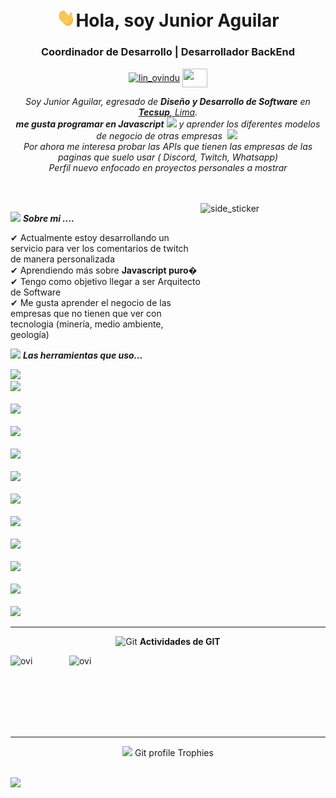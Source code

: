 
<h1 align="center"><img src="https://raw.githubusercontent.com/ABSphreak/ABSphreak/master/gifs/Hi.gif" width="30px">Hola, soy Junior Aguilar </h1>
<h3 align="center"> Coordinador de Desarrollo | Desarrollador BackEnd </h3>
<p align="center">
<a href="https://www.linkedin.com/in/cafu-junior-aguilar-baldeon/" target="blank"><img align="center" src="https://image.flaticon.com/icons/png/128/174/174857.png" alt="lin_ovindu" height="30" width="40" /></a>  
<a href = "mailto: junior968711@gmail.com"><img align="center" src="https://seeklogo.com/images/G/gmail-new-2020-logo-32DBE11BB4-seeklogo.com.png" height="30" width="40" /></a>
</p>
</p>



<p align="center">
  <em>
    Soy Junior Aguilar, egresado de <b>Diseño y Desarrollo de Software</b> en <a href="https://uom.lk/"> <b>Tecsup</b>, Lima</a>. <br>
    <b>me gusta programar en Javascript</b> <img src="https://github.com/TheDudeThatCode/TheDudeThatCode/blob/master/Assets/Developer.gif" width="30px"> y aprender los diferentes modelos de negocio de otras empresas <b></b>&nbsp;<img src="https://github.com/TheDudeThatCode/TheDudeThatCode/blob/master/Assets/Designer.gif" width="36px">&nbsp
    <br>Por ahora me interesa probar las APIs que tienen las empresas de las paginas que suelo usar ( Discord, Twitch, Whatsapp)
    <br>Perfil nuevo enfocado en proyectos personales a mostrar
  </em> 
  <br>
 </p>
<br><br>
<img align="right" width=200px height=200px alt="side_sticker" src="https://media.giphy.com/media/TEnXkcsHrP4YedChhA/giphy.gif" />

<img src="https://media.giphy.com/media/iY8CRBdQXODJSCERIr/giphy.gif" width="30px">&nbsp;***Sobre mi ....***

✔ Actualmente estoy desarrollando un servicio para ver los comentarios de twitch de manera personalizada<br>
✔ Aprendiendo más sobre **Javascript puro**�<br>
✔ Tengo como objetivo llegar a ser Arquitecto de Software<br>
✔ Me gusta aprender el negocio de las empresas que no tienen que ver con tecnologia (minería, medio ambiente, geología)


<img src="https://media.giphy.com/media/iY8CRBdQXODJSCERIr/giphy.gif" width="30px">&nbsp;***Las herramientas que uso...***
<p align="left">

  <code><img height="50" src="https://www.vectorlogo.zone/logos/git-scm/git-scm-ar21.svg"></code>
  <code> <img height="50" src="https://www.vectorlogo.zone/logos/w3_html5/w3_html5-ar21.svg"> </code>
  <code> <img height="50" src="https://www.vectorlogo.zone/logos/mysql/mysql-ar21.svg"> </code>
  <code> <img height="40" src="https://assets.hostinger.com/images/logo-homepage2020-f9c79137d7.svg"> </code>
  <code> <img height="50" src="https://www.vectorlogo.zone/logos/reactjs/reactjs-ar21.svg"> </code>
  <code> <img height="40" src="https://nodejs.dev/static/nodejs-logo-dark-mode-cae7d855b7f67a5781e08b1e43fc8eff.svg"> </code>
  <code> <img height="50" src="https://www.vectorlogo.zone/logos/javascript/javascript-ar21.svg"> </code>
  <code> <img height="50" src="https://i.cloudup.com/zfY6lL7eFa-3000x3000.png"> </code>
  <code> <img height="50" src="https://f.hubspotusercontent30.net/hubfs/4022333/rest-api-logo.svg"> </code>
  <code> <img height="50" src="https://www.vectorlogo.zone/logos/sequelizejs/sequelizejs-ar21.svg"> </code>
  <code> <img height="50" src="https://www.vectorlogo.zone/logos/mongodb/mongodb-ar21.svg"> </code>
  <code> <img height="50" src="https://www.abd.es/wp-content/uploads/2018/11/sql-server-logo.png"> </code>
  
  
  <hr>
  <p align="center">
 <img src="https://media.giphy.com/media/W5eoZHPpUx9sapR0eu/giphy.gif" width="30px" alt="Git"/>&nbsp;<b>Actividades de GIT</b></p>

<p><img align="left" src="https://github-readme-stats.vercel.app/api/top-langs?username=Spacebearjs&show_icons=true&locale=en&layout=compact&theme=chartreuse-dark" alt="ovi" /></p>
<p>&nbsp;<img align="right" src="https://github-readme-stats.vercel.app/api?username=Spacebearjs&show_icons=true&locale=en&theme=chartreuse-dark" alt="ovi" width="410" /></p>
<br><br><br><br><br>

<hr>


<p align="center"><img src="https://media.giphy.com/media/QaMcXSekUWx7aogAUr/giphy.gif" width="30" />&nbsp;Git profile Trophies</p><br>
<img src="https://github-profile-trophy.vercel.app/?username=Spacebearjs&theme=juicyfresh&no-bg=true" />
